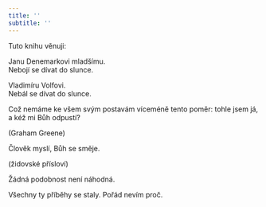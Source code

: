 ```yaml
---
title: ''
subtitle: ''
---
```


Tuto knihu věnuji:

Janu Denemarkovi mladšímu.  
Nebojí se dívat do slunce.

Vladimíru Volfovi.  
Nebál se dívat do slunce.

Což nemáme ke všem svým postavám víceméně tento poměr: tohle jsem já, a kéž mi Bůh odpustí?

(Graham Greene)

Člověk myslí, Bůh se směje.

(židovské přísloví)

Žádná podobnost není náhodná.

Všechny ty příběhy se staly. Pořád nevím proč.
